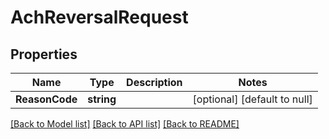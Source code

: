 # AchReversalRequest

## Properties
Name | Type | Description | Notes
------------ | ------------- | ------------- | -------------
**ReasonCode** | **string** |  | [optional] [default to null]

[[Back to Model list]](../README.md#documentation-for-models) [[Back to API list]](../README.md#documentation-for-api-endpoints) [[Back to README]](../README.md)


